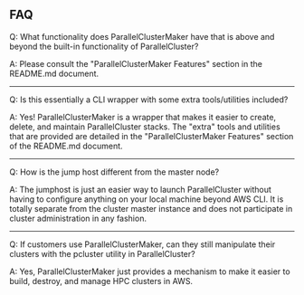 ## FAQ

Q: What functionality does ParallelClusterMaker have that is above and beyond the built-in functionality of ParallelCluster? 

A: Please consult the "ParallelClusterMaker Features" section in the README.md document.

---

Q: Is this essentially a CLI wrapper with some extra tools/utilities included?

A: Yes! ParallelClusterMaker is a wrapper that makes it easier to create, delete, and maintain ParallelCluster stacks.  The "extra" tools and utilities that are provided are detailed in the "ParallelClusterMaker Features" section of the README.md document.

---
Q: How is the jump host different from the master node?

A: The jumphost is just an easier way to launch ParallelCluster without having to configure anything on your local machine beyond AWS CLI.  It is totally separate from the cluster master instance and does not participate in cluster administration in any fashion.

---

Q: If customers use ParallelClusterMaker, can they still manipulate their clusters with the pcluster utility in ParallelCluster?

A: Yes, ParallelClusterMaker just provides a mechanism to make it easier to build, destroy, and manage HPC clusters in AWS.


